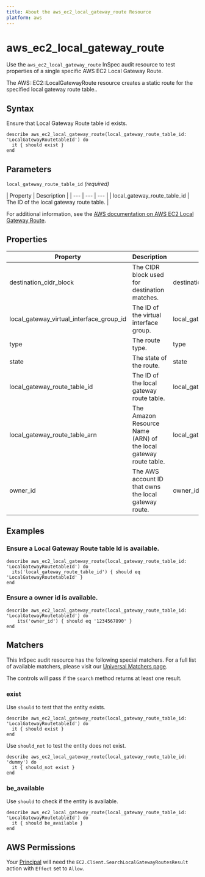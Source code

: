 ```yaml
---
title: About the aws_ec2_local_gateway_route Resource
platform: aws
---
```


# aws_ec2_local_gateway_route

Use the `aws_ec2_local_gateway_route` InSpec audit resource to test properties of a single specific AWS EC2 Local Gateway Route.

The AWS::EC2::LocalGatewayRoute resource creates a static route for the specified local gateway route table..

## Syntax

Ensure that Local Gateway Route table id exists.

    describe aws_ec2_local_gateway_route(local_gateway_route_table_id: 'LocalGatewayRoutetableId') do
      it { should exist }
    end

## Parameters

`local_gateway_route_table_id` _(required)_

| Property | Description |
| --- | --- | --- |
| local_gateway_route_table_id | The ID of the local gateway route table. |

For additional information, see the [AWS documentation on AWS EC2 Local Gateway Route](https://docs.aws.amazon.com/AWSCloudFormation/latest/UserGuide/aws-resource-ec2-localgatewayroute.html).

## Properties

| Property | Description | Field | 
| --- | --- | --- |
| destination_cidr_block | The CIDR block used for destination matches.| destination_cidr_block |
| local_gateway_virtual_interface_group_id | The ID of the virtual interface group. | local_gateway_virtual_interface_group_id |
| type | The route type. | type |
| state | The state of the route. | state |
| local_gateway_route_table_id | The ID of the local gateway route table. | local_gateway_route_table_id |
| local_gateway_route_table_arn | The Amazon Resource Name (ARN) of the local gateway route table. | local_gateway_route_table_arn |
| owner_id | The AWS account ID that owns the local gateway route. | owner_id |

## Examples

### Ensure a Local Gateway Route table Id is available.
    describe aws_ec2_local_gateway_route(local_gateway_route_table_id: 'LocalGatewayRoutetableId') do
      its('local_gateway_route_table_id') { should eq 'LocalGatewayRoutetableId' }
    end

### Ensure a owner id is available.
    describe aws_ec2_local_gateway_route(local_gateway_route_table_id: 'LocalGatewayRoutetableId') do
        its('owner_id') { should eq '1234567890' }
    end

## Matchers

This InSpec audit resource has the following special matchers. For a full list of available matchers, please visit our [Universal Matchers page](https://www.inspec.io/docs/reference/matchers/).

The controls will pass if the `search` method returns at least one result.

### exist

Use `should` to test that the entity exists.

    describe aws_ec2_local_gateway_route(local_gateway_route_table_id: 'LocalGatewayRoutetableId') do
      it { should exist }
    end

Use `should_not` to test the entity does not exist.

    describe aws_ec2_local_gateway_route(local_gateway_route_table_id: 'dummy') do
      it { should_not exist }
    end

### be_available

Use `should` to check if the entity is available.

    describe aws_ec2_local_gateway_route(local_gateway_route_table_id: 'LocalGatewayRoutetableId') do
      it { should be_available }
    end

## AWS Permissions

Your [Principal](https://docs.aws.amazon.com/IAM/latest/UserGuide/intro-structure.html#intro-structure-principal) will need the `EC2.Client.SearchLocalGatewayRoutesResult` action with `Effect` set to `Allow`.